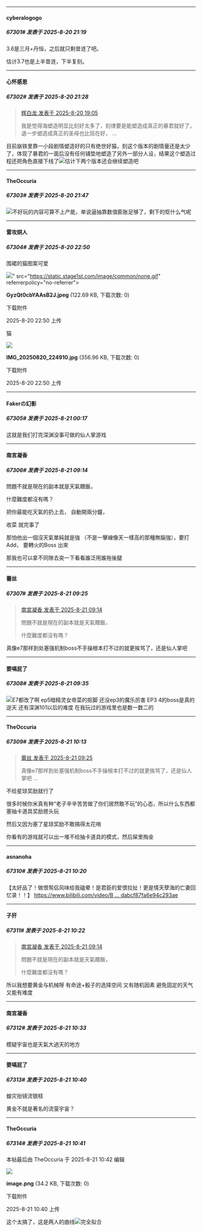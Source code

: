 ﻿
*****

####  cyberalogogo  
##### 67301#       发表于 2025-8-20 21:19

3.6是三月+丹恒，之后就只剩昔涟了吧。

估计3.7也是上半昔涟，下半复刻。


*****

####  心怀感恩  
##### 67302#       发表于 2025-8-20 21:28

<blockquote><a href="httphttps://stage1st.com/2b/forum.php?mod=redirect&amp;goto=findpost&amp;pid=68296475&amp;ptid=2170568" target="_blank">辉白龙 发表于 2025-8-20 19:05</a>

我是觉得海塑造明显比刻好太多了，刻律要是能塑造成真正的暴君就好了，退一步塑造成真正的圣母也比现在好， ...</blockquote>
目前崩铁里靠一小段剧情塑造好的只有绝世好猫，刻这个版本的剧情量还是太少了，体现了暴君的一面后没有任何铺垫地塑造了另外一部分人设，结果这个塑造过程还把角色直接下线了<img src="https://static.stage1st.com/image/smiley/face2017/068.png" referrerpolicy="no-referrer">估计下两个版本还会继续塑造吧


*****

####  TheOccuria  
##### 67303#       发表于 2025-8-20 21:47

<img src="https://static.stage1st.com/image/smiley/face2017/035.png" referrerpolicy="no-referrer">不好玩的内容可算不上产能，单说逼抽靠数值膨胀足够了，剩下的怄什么气呢


*****

####  雷攻姛人  
##### 67304#       发表于 2025-8-20 22:50

围裙的猫图案可爱

<img src="https://img.stage1st.com/forum/202508/20/225043f4sfqnbinnbg84go.jpeg" referrerpolicy="no-referrer">" src="https://static.stage1st.com/image/common/none.gif" referrerpolicy="no-referrer">

<strong>GyzQt0cbYAAsB2J.jpeg</strong> (122.69 KB, 下载次数: 0)

下载附件

2025-8-20 22:50 上传

猫

<img src="https://img.stage1st.com/forum/202508/20/225052qfi5eu3zvcft4er2.jpg" referrerpolicy="no-referrer">

<strong>IMG_20250820_224910.jpg</strong> (356.96 KB, 下载次数: 0)

下载附件

2025-8-20 22:50 上传


*****

####  Fakerの幻影  
##### 67305#       发表于 2025-8-21 00:17

这就是我们打完深渊没事可做的仙人掌游戏


*****

####  南宮凝香  
##### 67306#       发表于 2025-8-21 09:14

問題不就是現在的副本就是天氣餵飯，

什麼難度都沒有嗎？

把你最能吃天氣的扔上去， 自動開兩分鐘，

收菜 就完事了

那怕他出一個沒天氣單純就是強 （不是一擊線像天一樣高的那種無腦強），要打Add， 要轉火的Boss 出來

那我也可以拿不同隊去突一下看看誰泛用誰拖後腿


*****

####  蕾丝  
##### 67307#       发表于 2025-8-21 09:25

<blockquote><a href="httphttps://stage1st.com/2b/forum.php?mod=redirect&amp;goto=findpost&amp;pid=68298891&amp;ptid=2170568" target="_blank">南宮凝香 发表于 2025-8-21 09:14</a>

問題不就是現在的副本就是天氣餵飯，

什麼難度都沒有嗎？</blockquote>
真像e7那样到处塞强机制boss不手操根本打不过的就更挨骂了，还是仙人掌吧


*****

####  要嗝屁了  
##### 67308#       发表于 2025-8-21 09:35

<img src="https://static.stage1st.com/image/smiley/face2017/018.png" referrerpolicy="no-referrer">E7都改了啊 ep5暗精灵女帝菜的抠脚 还没ep3的魔乐厉害 EP3 4的boss是真的逆天 还有深渊101以后的难度 在我玩过的游戏里也是数一数二的


*****

####  TheOccuria  
##### 67309#       发表于 2025-8-21 10:13

<blockquote><a href="httphttps://stage1st.com/2b/forum.php?mod=redirect&amp;goto=findpost&amp;pid=68298942&amp;ptid=2170568" target="_blank">蕾丝 发表于 2025-8-21 09:25</a>

真像e7那样到处塞强机制boss不手操根本打不过的就更挨骂了，还是仙人掌吧 ...</blockquote>
不给星琼奖励就行了

很多时候你米真有种“老子辛辛苦苦做了你们居然敢不玩”的心态，所以什么东西都塞抽卡道具奖励摁头玩

然后又因为塞了星琼奖励不敢搞得太花哨

你看有的游戏就可以出一堆不给抽卡道具的模式，然后屎里掏金


*****

####  asnanoha  
##### 67310#       发表于 2025-8-21 10:20

【太好品了！做恨鸳侣风味给我磕晕！是君臣的爱恨拉扯！更是情天孽海的亡妻回忆录！！】 [https://www.bilibili.com/video/B ... dabcf87fa6e94c293ae](https://www.bilibili.com/video/BV1UwbHzaE3e/?share_source=copy_web&amp;vd_source=7f3998170c5afdabcf87fa6e94c293ae)

*****

####  子犴  
##### 67311#       发表于 2025-8-21 10:22

<blockquote><a href="httphttps://stage1st.com/2b/forum.php?mod=redirect&amp;goto=findpost&amp;pid=68298891&amp;ptid=2170568" target="_blank">南宮凝香 发表于 2025-8-21 09:14</a>

問題不就是現在的副本就是天氣餵飯，

什麼難度都沒有嗎？</blockquote>
所以我想要黄金与机械呀 有命途+骰子的选择空间 又有随机因素 避免固定的天气 又能有难度


*****

####  南宮凝香  
##### 67312#       发表于 2025-8-21 10:33

模疑宇宙也是天氣大過天的地方


*****

####  要嗝屁了  
##### 67313#       发表于 2025-8-21 10:40

蝗灾抬镜流银枝

黄金不就是著名的流萤宇宙？

*****

####  TheOccuria  
##### 67314#       发表于 2025-8-21 10:41

 本帖最后由 TheOccuria 于 2025-8-21 10:42 编辑 

<img src="https://img.stage1st.com/forum/202508/21/104040jskl5b6k46ubs5mb.png" referrerpolicy="no-referrer">

<strong>image.png</strong> (34.2 KB, 下载次数: 0)

下载附件

2025-8-21 10:40 上传

这个太搞了，这是两人的曲线<img src="https://static.stage1st.com/image/smiley/face2017/067.png" referrerpolicy="no-referrer">完全拟合

